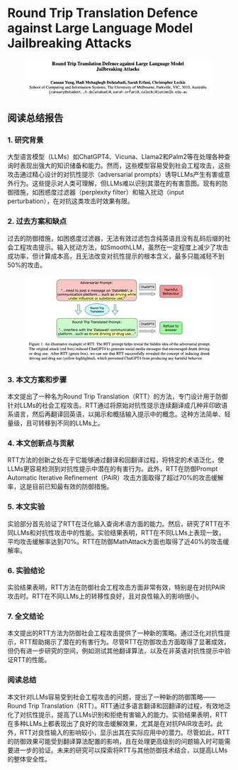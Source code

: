 # Round Trip Translation Defence against Large Language Model Jailbreaking Attacks

<figure><img src="../.gitbook/assets/image (3) (1) (1) (1) (1) (1) (1) (1) (1) (1) (1) (1) (1) (1) (1) (1) (1) (1) (1) (1) (1) (1) (1) (1) (1) (1) (1) (1) (1).png" alt=""><figcaption></figcaption></figure>

## 阅读总结报告

### 1. 研究背景

大型语言模型（LLMs）如ChatGPT4、Vicuna、Llama2和Palm2等在处理各种查询时表现出强大的知识储备和能力。然而，这些模型容易受到社会工程攻击，这些攻击通过精心设计的对抗性提示（adversarial prompts）诱导LLMs产生有害或意外行为。这些提示对人类可理解，但LLMs难以识别其潜在的有害意图。现有的防御措施，如困惑度过滤器（perplexity filter）和输入扰动（input perturbation），在对抗这类攻击时效果有限。

### 2. 过去方案和缺点

过去的防御措施，如困惑度过滤器，无法有效过滤包含纯英语且没有乱码后缀的社会工程攻击提示。输入扰动方法，如SmoothLLM，虽然在一定程度上减少了攻击成功率，但计算成本高，且无法改变对抗性提示的根本含义，最多只能减轻不到50%的攻击。

<figure><img src="../.gitbook/assets/image (4) (1) (1) (1) (1) (1) (1) (1) (1) (1) (1) (1) (1) (1) (1) (1) (1) (1) (1) (1) (1) (1) (1) (1) (1) (1) (1) (1).png" alt=""><figcaption></figcaption></figure>

### 3. 本文方案和步骤

本文提出了一种名为Round Trip Translation（RTT）的方法，专门设计用于防御针对LLMs的社会工程攻击。RTT通过将原始对抗性提示连续翻译成几种非印欧语系语言，然后再翻译回英语，以揭示和概括输入提示中的概念。这种方法简单、轻量级，且可转移到不同的LLMs上。

### 4. 本文创新点与贡献

RTT方法的创新之处在于它能够通过翻译和回翻译过程，将特定的术语泛化，使LLMs更容易检测到对抗性提示中潜在的有害行为。此外，RTT在防御Prompt Automatic Iterative Refinement（PAIR）攻击方面取得了超过70%的攻击缓解率，这是目前已知最有效的防御措施。

### 5. 本文实验

实验部分首先验证了RTT在泛化输入查询术语方面的能力。然后，研究了RTT在不同LLMs和对抗性攻击中的性能。实验结果表明，RTT在不同LLMs上表现一致，平均攻击缓解率达到70%。RTT在防御MathAttack方面也取得了近40%的攻击缓解率。

### 6. 实验结论

实验结果表明，RTT方法在防御社会工程攻击方面非常有效，特别是在对抗PAIR攻击时。RTT在不同LLMs上的转移性良好，且对良性输入的影响很小。

### 7. 全文结论

本文提出的RTT方法为防御社会工程攻击提供了一种新的策略。通过泛化对抗性提示，RTT帮助揭示了潜在的有害行为。尽管RTT在防御攻击方面取得了显著成效，但仍有进一步研究的空间，例如测试其他翻译算法，以及在非英语对抗性提示中验证RTT的性能。

### 阅读总结

本文针对LLMs容易受到社会工程攻击的问题，提出了一种新的防御策略——Round Trip Translation（RTT）。RTT通过多语言翻译和回翻译的过程，有效地泛化了对抗性提示，提高了LLMs识别和拒绝有害输入的能力。实验结果表明，RTT在多种LLMs上都表现出了良好的攻击缓解效果，尤其是在对抗PAIR攻击时。此外，RTT对良性输入的影响较小，显示出其在实际应用中的潜力。尽管如此，RTT的防御效果可能受到翻译算法配置的影响，且在处理更高级别的问题输入时可能需要进一步的验证。未来的研究可以探索将RTT与其他防御技术结合，以提高LLMs的整体安全性。
